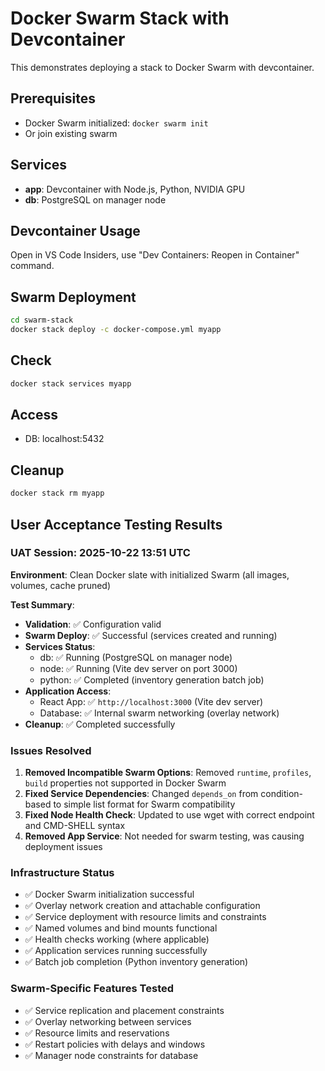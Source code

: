 # Docker Swarm Stack with Devcontainer

This demonstrates deploying a stack to Docker Swarm with devcontainer.

## Prerequisites

- Docker Swarm initialized: `docker swarm init`
- Or join existing swarm

## Services

- **app**: Devcontainer with Node.js, Python, NVIDIA GPU
- **db**: PostgreSQL on manager node

## Devcontainer Usage

Open in VS Code Insiders, use "Dev Containers: Reopen in Container" command.

## Swarm Deployment

```bash
cd swarm-stack
docker stack deploy -c docker-compose.yml myapp
```

## Check

```bash
docker stack services myapp
```

## Access

- DB: localhost:5432

## Cleanup

```bash
docker stack rm myapp
```

## User Acceptance Testing Results

### UAT Session: 2025-10-22 13:51 UTC

**Environment**: Clean Docker slate with initialized Swarm (all images, volumes, cache pruned)

**Test Summary**:

- **Validation**: ✅ Configuration valid
- **Swarm Deploy**: ✅ Successful (services created and running)
- **Services Status**:
  - db: ✅ Running (PostgreSQL on manager node)
  - node: ✅ Running (Vite dev server on port 3000)
  - python: ✅ Completed (inventory generation batch job)
- **Application Access**:
  - React App: ✅ `http://localhost:3000` (Vite dev server)
  - Database: ✅ Internal swarm networking (overlay network)
- **Cleanup**: ✅ Completed successfully

### Issues Resolved

1. **Removed Incompatible Swarm Options**: Removed `runtime`, `profiles`, `build` properties not supported in Docker Swarm
2. **Fixed Service Dependencies**: Changed `depends_on` from condition-based to simple list format for Swarm compatibility
3. **Fixed Node Health Check**: Updated to use wget with correct endpoint and CMD-SHELL syntax
4. **Removed App Service**: Not needed for swarm testing, was causing deployment issues

### Infrastructure Status

- ✅ Docker Swarm initialization successful
- ✅ Overlay network creation and attachable configuration
- ✅ Service deployment with resource limits and constraints
- ✅ Named volumes and bind mounts functional
- ✅ Health checks working (where applicable)
- ✅ Application services running successfully
- ✅ Batch job completion (Python inventory generation)

### Swarm-Specific Features Tested

- ✅ Service replication and placement constraints
- ✅ Overlay networking between services
- ✅ Resource limits and reservations
- ✅ Restart policies with delays and windows
- ✅ Manager node constraints for database
